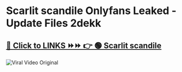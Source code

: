 
 # Scarlit scandile Onlyfans Leaked - Update Files 2dekk

## <h2><a href="https://clipsfans.com/Scarlit_scandile&ref=git">🔗 Click to LINKS ⏩⏩ 👉 🟢 Scarlit scandile </a></h2>

<a href="https://clipsfans.com/Scarlit_scandile&ref=git" rel="nofollow" data-target="animated-image.originalLink"><img src="https://i.ibb.co.com/xMMVF88/686577567.gif" alt="Viral Video Original" style="max-width: 100%; display: inline-block;" data-target="animated-image.originalImage"></a>

